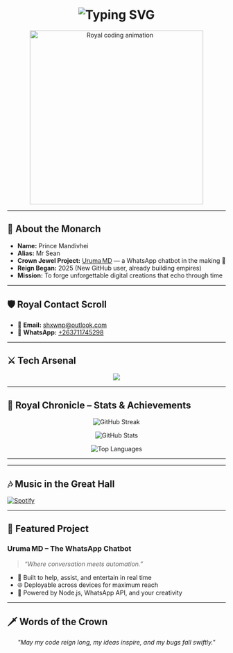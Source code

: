 <!-- ROYAL PROFILE README for Prince Mandivhei (Mr Sean) -->

<h1 align="center">
  <img src="https://readme-typing-svg.herokuapp.com?size=36&duration=4000&color=FFD700&center=true&vCenter=true&lines=Welcome;To+my+domain;Hope+you+like+my+code;Enjoy✨" alt="Typing SVG">
</h1>

<p align="center">
  <img src="https://media.giphy.com/media/L8K62iTDkzGX6/giphy.gif" width="400" alt="Royal coding animation">
</p>

---

## 👑 About the Monarch
- **Name:** Prince Mandivhei  
- **Alias:** Mr Sean  
- **Crown Jewel Project:** [Uruma MD](#) — a WhatsApp chatbot in the making 🤖  
- **Reign Began:** 2025 (New GitHub user, already building empires)  
- **Mission:** To forge unforgettable digital creations that echo through time

---

## 🛡 Royal Contact Scroll
- 📧 **Email:** shxwnp@outlook.com  
- 📱 **WhatsApp:** [+263711745298](https://wa.me/263711745298)  

---

## ⚔️ Tech Arsenal
<p align="center">
  <img src="https://skillicons.dev/icons?i=python,js,ts,nodejs,react,rust,html,css,docker,git,github,mongodb" />
</p>

---

## 📜 Royal Chronicle – Stats & Achievements
<p align="center">
  <img src="https://github-readme-streak-stats.herokuapp.com?user=MrSean001&theme=highcontrast&fire=FFD700&ring=FFD700&currStreakLabel=FFD700&hide_border=true" alt="GitHub Streak"/>
</p>
<p align="center">
  <img src="https://github-readme-stats.vercel.app/api?username=MrSean001&show_icons=true&theme=tokyonight&title_color=FFD700&icon_color=FFD700&hide_border=true" alt="GitHub Stats"/>
</p>
<p align="center">
  <img src="https://github-readme-stats.vercel.app/api/top-langs/?username=MrSean001&layout=compact&theme=tokyonight&title_color=FFD700&hide_border=true" alt="Top Languages"/>
</p>

---


---

## 🎶 Music in the Great Hall
[![Spotify](https://novatorem.vercel.app/api/spotify)](https://open.spotify.com/user/yourspotifyid)

---

## 🌟 Featured Project
### **Uruma MD – The WhatsApp Chatbot**
> *“Where conversation meets automation.”*  
- 🤖 Built to help, assist, and entertain in real time  
- 🌐 Deployable across devices for maximum reach  
- 🔧 Powered by Node.js, WhatsApp API, and your creativity  

---

## 🗡 Words of the Crown
<p align="center"><i>"May my code reign long, my ideas inspire, and my bugs fall swiftly."</i></p>
